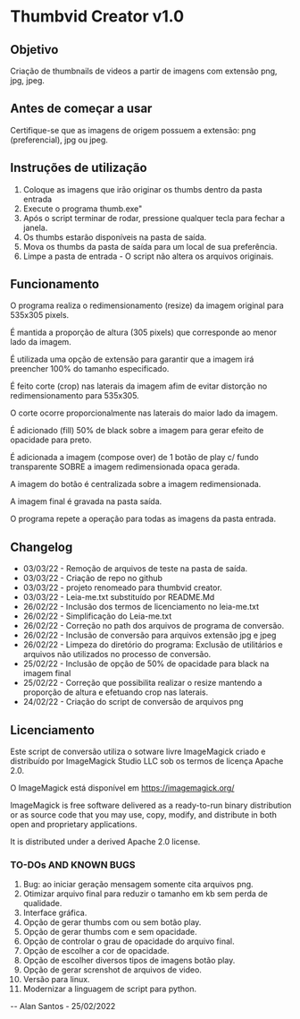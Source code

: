 # Thumbvid Creator v1.0

## Objetivo 

Criação de thumbnails de videos a partir de imagens com extensão png, jpg, jpeg.


## Antes de começar a usar 

Certifique-se que as imagens de origem possuem a extensão: png (preferencial), jpg ou jpeg.  


## Instruções de utilização 

1. Coloque as imagens que irão originar os thumbs dentro da pasta entrada
2. Execute o programa thumb.exe"
3. Após o script terminar de rodar, pressione qualquer tecla para fechar a janela.
4. Os thumbs estarão disponíveis na pasta de saída. 
5. Mova os thumbs da pasta de saída para um local de sua preferência. 
6. Limpe a pasta de entrada - O script não altera os arquivos originais.  


## Funcionamento

O programa realiza o redimensionamento (resize) da imagem original para 535x305 pixels. 

É mantida a proporção de altura (305 pixels) que corresponde ao menor lado da imagem. 

É utilizada uma opção de extensão para garantir que a imagem irá preencher 100% do tamanho especificado.

É feito corte (crop) nas laterais da imagem afim de evitar distorção no redimensionamento para 535x305. 

O corte ocorre proporcionalmente nas laterais do maior lado da imagem. 

É adicionado (fill) 50% de black sobre a imagem para gerar efeito de opacidade para preto.

É adicionada a imagem (compose over) de 1 botão de play c/ fundo transparente SOBRE a imagem redimensionada opaca gerada. 

A imagem do botão é centralizada sobre a imagem redimensionada. 

A imagem final é gravada na pasta saída.

O programa repete a operação para todas as imagens da pasta entrada.
 

## Changelog

- 03/03/22 - Remoção de arquivos de teste na pasta de saída. 
- 03/03/22 - Criação de repo no github
- 03/03/22 - projeto renomeado para thumbvid creator. 
- 03/03/22 - Leia-me.txt substituído por README.Md
- 26/02/22 - Inclusão dos termos de licenciamento no leia-me.txt
- 26/02/22 - Simplificação do Leia-me.txt
- 26/02/22 - Correção no path dos arquivos de programa de conversão. 
- 26/02/22 - Inclusão de conversão para arquivos extensão jpg e jpeg
- 26/02/22 - Limpeza do diretório do programa: Exclusão de utilitários e arquivos não utilizados no processo de conversão.
- 25/02/22 - Inclusão de opção de 50% de opacidade para black na imagem final
- 25/02/22 - Correção que possibilita realizar o resize mantendo a proporção de altura e efetuando crop nas laterais. 
- 24/02/22 - Criação do script de conversão de arquivos png


## Licenciamento

Este script de conversão utiliza o sotware livre ImageMagick criado e distribuído por ImageMagick  Studio LLC sob os termos de licença Apache 2.0. 

O ImageMagick está disponível em https://imagemagick.org/

ImageMagick is free software delivered as a ready-to-run binary distribution or as source code that you may use, copy, modify, and distribute in both open and proprietary applications. 

It is distributed under a derived Apache 2.0 license.


### TO-DOs AND KNOWN BUGS

1. Bug: ao iniciar geração mensagem somente cita arquivos png.
2. Otimizar arquivo final para reduzir o tamanho em kb sem perda de qualidade.
3. Interface gráfica.
4. Opção de gerar thumbs com ou sem botão play.
5. Opção de gerar thumbs com e sem opacidade. 
6. Opção de controlar o grau de opacidade do arquivo final. 
7. Opção de escolher a cor de opacidade. 
8. Opção de escolher diversos tipos de imagens botão play.
9. Opção de gerar screnshot de arquivos de video.  
10. Versão para linux.
11. Modernizar a linguagem de script para python.

--
Alan Santos - 25/02/2022